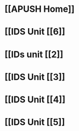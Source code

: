 # [[APUSH Home]]

# [[IDS Unit [[6]]

# [[IDs unit [[2]]

# [[IDS Unit [[3]]

# [[IDS Unit [[4]]

# [[IDS Unit [[5]]

